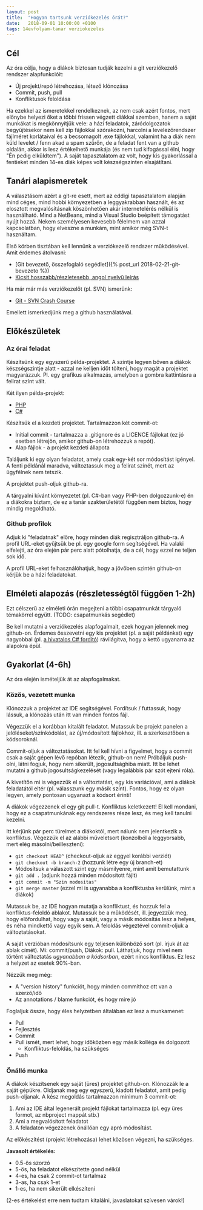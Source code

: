 ```yaml
---
layout: post
title:  "Hogyan tartsunk verziókezelés órát?"
date:   2018-09-01 10:00:00 +0100
tags: 14evfolyam-tanar verziokezeles
---
```


## Cél

Az óra célja, hogy a diákok biztosan tudják kezelni a git verziókezelő rendszer alapfunkcióit:

* Új projekt/repó létrehozása, létező klónozása
* Commit, push, pull
* Konfliktusok feloldása

Ha ezekkel az ismeretekkel rendelkeznek, az nem csak azért fontos, mert előnybe helyezi őket a többi frissen végzett diákkal szemben, hanem a saját munkákat is megkönnyítjük vele: a házi feladatok, záródolgozatok begyűjtésekor nem kell zip fájlokkal szórakozni, harcolni a levelezőrendszer fájlméret korlátaival és a becsomagolt .exe fájlokkal, valamint ha a diák nem küld levelet / fenn akad a spam szűrőn, de a feladat fent van a github oldalán, akkor is lesz értékelhető munkája (és nem tud kifogással élni, hogy "Én pedig elküldtem"). A saját tapasztalatom az volt, hogy kis gyakorlással a fentieket minden 14-es diák képes volt készségszinten elsajátítani.

## Tanári alapismeretek

A választásom azért a git-re esett, mert az eddigi tapasztalatom alapján mind céges, mind hobbi környezetben a leggyakrabban használt, és az elosztott megvalósításnak köszönhetően akár internetelérés nélkül is használható. Mind a NetBeans, mind a Visual Studio beépített támogatást nyújt hozzá. Nekem személyesen kevesebb félelmem van azzal kapcsolatban, hogy elveszne a munkám, mint amikor még SVN-t használtam.

Első körben tisztában kell lennünk a verziókezelő rendszer működésével. Amit érdemes átolvasni:

* [Git bevezető, összefoglaló segédlet]({% post_url 2018-02-21-git-bevezeto %})
* [Kicsit hosszabb/részletesebb, angol nyelvű leírás](https://try.github.io/)

Ha már már más verziókezelőt (pl. SVN) ismerünk:

* [Git - SVN Crash Course](https://git-scm.com/course/svn.html)

Emellett ismerkedjünk meg a github használatával.

## Előkészületek

### Az órai feladat

Készítsünk egy egyszerű példa-projektet. A szintje legyen bőven a diákok készségszintje alatt - azzal ne kelljen időt tölteni, hogy magát a projektet magyarázzuk. Pl. egy grafikus alkalmazás, amelyben a gombra kattintásra a felirat színt vált.

Két ilyen példa-projekt:

* [PHP](https://github.com/hgabor/petrik-2017-13t-kozos)
* [C#](https://github.com/hgabor/petrik-2017-14s-kozos)

Készítsük el a kezdeti projektet. Tartalmazzon két commit-ot:

* Initial commit - tartalmazza a .gitignore és a LICENCE fájlokat (ez jó esetben létrejön, amikor github-on létrehozzuk a repót).
* Alap fájlok - a projekt kezdeti állapota

Találjunk ki egy olyan feladatot, amely csak egy-két sor módosítást igényel. A fenti példánál maradva, változtassuk meg a felirat színét, mert az ügyfélnek nem tetszik.

A projektet push-oljuk github-ra.

A tárgyalni kívánt környezetet (pl. C#-ban vagy PHP-ben dolgozzunk-e) én a diákokra bíztam, de ez a tanár szakterületétől függően nem biztos, hogy mindig megoldható.

### Github profilok

Adjuk ki "feladatnak" előre, hogy minden diák regisztráljon github-ra. A profil URL-eket gyűjtsük be pl. egy google form segítségével.
Ha valaki elfelejti, az óra elején pár perc alatt pótolhatja, de a cél, hogy ezzel ne teljen sok idő.

A profil URL-eket felhasználóhatjuk, hogy a jövőben szintén github-on kérjük be a házi feladatokat.

## Elméleti alapozás (részletességtől függően 1-2h)

Ezt célszerű az elméleti órán megejteni a többi csapatmunkát tárgyaló témakörrel együtt. (TODO: csapatmunkás segédlet)

Be kell mutatni a verziókezelés alapfogalmait, ezek hogyan jelennek meg github-on. Érdemes összevetni egy kis projektet (pl. a saját példánkat) egy nagyobbal (pl. [a hivatalos C# fordító](https://github.com/dotnet/roslyn)) rávilágítva, hogy a kettő ugyanarra az alapokra épül.

## Gyakorlat (4-6h)

Az óra elején ismételjük át az alapfogalmakat. 

### Közös, vezetett munka

Klónozzuk a projektet az IDE segítségével. Fordítsuk / futtassuk, hogy lássuk, a klónozás után itt van minden fontos fájl.

Végezzük el a korábban kitalált feladatot. Mutassuk be projekt panelen a jelöléseket/színkódolást, az új/módosított fájlokhoz, ill. a szerkesztőben a kódsoroknál.

Commit-oljuk a változtatásokat. Itt fel kell hívni a figyelmet, hogy a commit csak a saját gépen lévő repóban létezik, github-on nem! Próbáljuk push-olni, látni fogjuk, hogy nem sikerült, jogosultsághiba miatt. Itt be lehet mutatni a github jogosultságkezelését (vagy legalábbis pár szót ejteni róla).

A kivetítőn mi is végezzük el a változtatást, egy kis variációval, ami a diákok feladatától eltér (pl. válasszunk egy másik színt). Fontos, hogy ez olyan legyen, amely pontosan ugyanazt a kódsort érinti!

A diákok végezzenek el egy git pull-t. Konfliktus keletkezett! El kell mondani, hogy ez a csapatmunkának egy rendszeres része lesz, és meg kell tanulni kezelni.

Itt kérjünk pár perc türelmet a diákoktól, mert nálunk nem jelentkezik a konfliktus. Végezzük el az alábbi műveletsort (konzolból a leggyorsabb, mert elég másolni/beilleszteni):

* `git checkout HEAD^` (checkout-oljuk az eggyel korábbi verziót)
* `git checkout -b branch-2` (hozzunk létre egy új branch-et)
* Módosítsuk a válaszott színt egy másmilyenre, mint amit bemutattunk
* `git add .` (adjunk hozzá minden módosított fájlt)
* `git commit -m "Szin modositas"`
* `git merge master` (ezzel mi is ugyanabba a konfliktusba kerülünk, mint a diákok)

Mutassuk be, az IDE hogyan mutatja a konfliktust, és hozzuk fel a konfliktus-feloldó ablakot. Mutassuk be a működését, ill. jegyezzük meg, hogy előfordulhat, hogy vagy a saját, vagy a másik módosítás lesz a helyes, és néha mindkettő vagy egyik sem. A feloldás végeztével commit-oljuk a változtatásokat.

A saját verzióban módosítsunk egy teljesen különböző sort (pl. írjuk át az ablak címét). Mi: commit/push, Diákok: pull. Láthatjuk, hogy mivel nem történt változtatás *ugyanabban a kódsorban*, ezért nincs konfliktus. Ez lesz a helyzet az esetek 90%-ban.

Nézzük meg még:
* A "version history" funkciót, hogy minden commithoz ott van a szerző/idő
* Az annotations / blame funkciót, és hogy mire jó

Foglaljuk össze, hogy éles helyzetben általában ez lesz a munkamenet:
* Pull
* Fejlesztés
* Commit
* Pull ismét, mert lehet, hogy időközben egy másik kolléga és dolgozott
  * Konfliktus-feloldás, ha szükséges
* Push

### Önálló munka

A diákok készítsenek egy saját (üres) projektet github-on. Klónozzák le a saját gépükre. Oldjanak meg egy egyszerű, kiadott feladatot, amit pedig push-oljanak. A kész megoldás tartalmazzon minimum 3 commit-ot:

1. Ami az IDE által legenerált projekt fájlokat tartalmazza (pl. egy üres formot, az nbproject mappát stb.)
2. Ami a megvalósított feladatot
3. A feladaton végezzenek önállóan egy apró módosítást.

Az előkészítést (projekt létrehozása) lehet közösen végezni, ha szükséges.

**Javasolt értékelés:**

* 0.5-ös szorzó
* 5-ös, ha feladatot elkészítette gond nélkül
* 4-es, ha csak 2 commit-ot tartalmaz
* 3-as, ha csak 1-et
* 1-es, ha nem sikerült elkészíteni

(2-es értékelést erre nem tudtam kitalálni, javaslatokat szívesen várok!)
